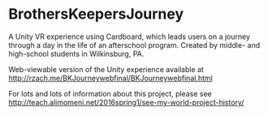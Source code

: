 # BrothersKeepersJourney
A Unity VR experience using Cardboard, which leads users on a journey through a day in the life of an afterschool program. Created by middle- and high-school students in Wilkinsburg, PA.

Web-viewable version of the Unity experience available at http://rzach.me/BKJourneywebfinal/BKJourneywebfinal.html

For lots and lots of information about this project, please see http://teach.alimomeni.net/2016spring1/see-my-world-project-history/
